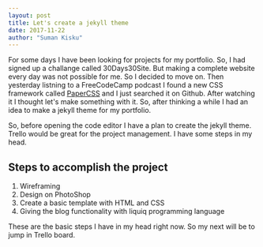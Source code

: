 ```yaml
---
layout: post
title: Let's create a jekyll theme
date: 2017-11-22
author: "Suman Kisku"
---
```


For some days I have been looking for projects for my portfolio. So, I had signed up a challange called 30Days30Site. But making a complete website every day was not possible for me. So I decided to move on. Then yesterday listning to a FreeCodeCamp podcast I found a new CSS framework called [PaperCSS](https://getpapercss.com) and I just searched it on Github. After watching it I thought let's make something with it. So, after thinking a while I had an idea to make a jekyll theme for my portfolio.

So, before opening the code editor I have a plan to create the jekyll theme. Trello would be great for the project management. I have some steps in my head.

## Steps to accomplish the project

1. Wireframing
2. Design on PhotoShop
3. Create a basic template with HTML and CSS
4. Giving the blog functionality with liquiq programming language

These are the basic steps I have in my head right now. So my next will be to jump in Trello board.
